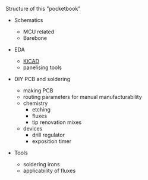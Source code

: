 

Structure of this "pocketbook"

- Schematics
	- MCU related
	- Barebone

- EDA
	- [KiCAD](https://www.kicad.org/)
	- panelising tools

- DIY PCB and soldering
	- making PCB
	- routing parameters for manual manufacturability
	- chemistry
		- etching
		- fluxes
		- tip renovation mixes
	- devices
		- drill regulator
		- exposition timer

- Tools
	- soldering irons
	- applicability of fluxes